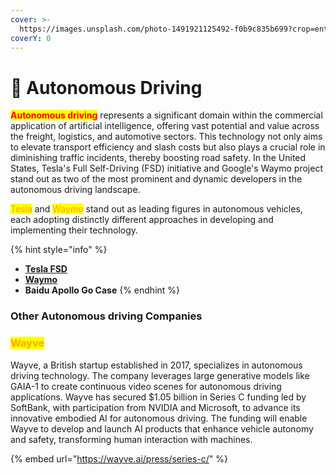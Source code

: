 ```yaml
---
cover: >-
  https://images.unsplash.com/photo-1491921125492-f0b9c835b699?crop=entropy&cs=srgb&fm=jpg&ixid=M3wxOTcwMjR8MHwxfHNlYXJjaHwzfHxhdXRvJTIwZHJpdmV8ZW58MHx8fHwxNzE4NjAwNTQxfDA&ixlib=rb-4.0.3&q=85
coverY: 0
---
```


# 🚗 Autonomous Driving

<mark style="color:red;">**Autonomous driving**</mark> represents a significant domain within the commercial application of artificial intelligence, offering vast potential and value across the freight, logistics, and automotive sectors. This technology not only aims to elevate transport efficiency and slash costs but also plays a crucial role in diminishing traffic incidents, thereby boosting road safety. In the United States, Tesla's Full Self-Driving (FSD) initiative and Google's Waymo project stand out as two of the most prominent and dynamic developers in the autonomous driving landscape.

<mark style="color:orange;">Tesla</mark> and <mark style="color:orange;">Waymo</mark> stand out as leading figures in autonomous vehicles, each adopting distinctly different approaches in developing and implementing their technology.

{% hint style="info" %}
* [**Tesla FSD**](tesla-fsd.md)
* [**Waymo**](waymo.md)
* **Baidu Apollo Go Case**
{% endhint %}

### Other **Autonomous driving Companies**

### <mark style="color:orange;">Wayve</mark>

Wayve, a British startup established in 2017, specializes in autonomous driving technology. The company leverages large generative models like GAIA-1 to create continuous video scenes for autonomous driving applications. Wayve has secured $1.05 billion in Series C funding led by SoftBank, with participation from NVIDIA and Microsoft, to advance its innovative embodied AI for autonomous driving. The funding will enable Wayve to develop and launch AI products that enhance vehicle autonomy and safety, transforming human interaction with machines.

{% embed url="https://wayve.ai/press/series-c/" %}



